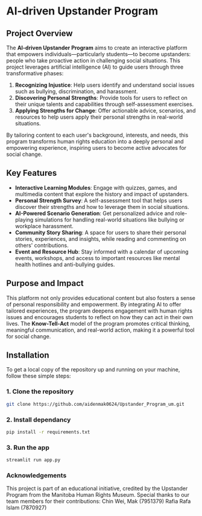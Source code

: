 # AI-driven Upstander Program

## Project Overview
The **AI-driven Upstander Program** aims to create an interactive platform that empowers individuals—particularly students—to become upstanders: people who take proactive action in challenging social situations. This project leverages artificial intelligence (AI) to guide users through three transformative phases:

1. **Recognizing Injustice**: Help users identify and understand social issues such as bullying, discrimination, and harassment.
2. **Discovering Personal Strengths**: Provide tools for users to reflect on their unique talents and capabilities through self-assessment exercises.
3. **Applying Strengths for Change**: Offer actionable advice, scenarios, and resources to help users apply their personal strengths in real-world situations.

By tailoring content to each user's background, interests, and needs, this program transforms human rights education into a deeply personal and empowering experience, inspiring users to become active advocates for social change.

## Key Features
- **Interactive Learning Modules**: Engage with quizzes, games, and multimedia content that explore the history and impact of upstanders.
- **Personal Strength Survey**: A self-assessment tool that helps users discover their strengths and how to leverage them in social situations.
- **AI-Powered Scenario Generation**: Get personalized advice and role-playing simulations for handling real-world situations like bullying or workplace harassment.
- **Community Story Sharing**: A space for users to share their personal stories, experiences, and insights, while reading and commenting on others' contributions.
- **Event and Resource Hub**: Stay informed with a calendar of upcoming events, workshops, and access to important resources like mental health hotlines and anti-bullying guides.

## Purpose and Impact
This platform not only provides educational content but also fosters a sense of personal responsibility and empowerment. By integrating AI to offer tailored experiences, the program deepens engagement with human rights issues and encourages students to reflect on how they can act in their own lives. The **Know-Tell-Act** model of the program promotes critical thinking, meaningful communication, and real-world action, making it a powerful tool for social change.

## Installation

To get a local copy of the repository up and running on your machine, follow these simple steps:

### 1. Clone the repository

```bash
git clone https://github.com/aidenmak0624/Upstander_Program_um.git
```
### 2. Install dependancy 
```bash
pip install -r requirements.txt
```
### 3. Run the app
```bash
streamlit run app.py
```
### Acknowledgements
This project is part of an educational initiative, credited by the Upstander Program from the Manitoba Human Rights Museum.
Special thanks to our team members for their contributions:
Chin Wei, Mak (7951379)
Rafia Rafa Islam (7870927)
